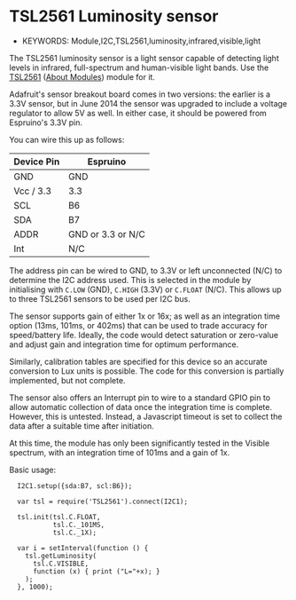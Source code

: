 <!--- Copyright (c) 2014 Tom Gidden. See the file LICENSE for copying permission. -->
TSL2561 Luminosity sensor
==========================

* KEYWORDS: Module,I2C,TSL2561,luminosity,infrared,visible,light

The TSL2561 luminosity sensor is a light sensor capable of detecting light levels in infrared, full-spectrum and human-visible light bands.  Use the [TSL2561](/modules/TSL2561.js) ([About Modules](/Modules)) module for it.

Adafruit's sensor breakout board comes in two versions: the earlier is a 3.3V sensor, but in June 2014 the sensor was upgraded to include a voltage regulator to allow 5V as well. In either case, it should be powered from Espruino's 3.3V pin.

You can wire this up as follows:

| Device Pin | Espruino |
| ---------- | -------- |
| GND        | GND      |
| Vcc / 3.3  | 3.3      |
| SCL        | B6       |
| SDA        | B7       |
| ADDR       | GND or 3.3 or N/C |
| Int        | N/C      |

The address pin can be wired to GND, to 3.3V or left unconnected (N/C) to determine the I2C address used.  This is selected in the module by initialising with `C.LOW` (GND), `C.HIGH` (3.3V) or `C.FLOAT` (N/C). This allows up to three TSL2561 sensors to be used per I2C bus.

The sensor supports gain of either 1x or 16x; as well as an integration time option (13ms, 101ms, or 402ms) that can be used to trade accuracy for speed/battery life.  Ideally, the code would detect saturation or zero-value and adjust gain and integration time for optimum performance.

Similarly, calibration tables are specified for this device so an accurate conversion to Lux units is possible.  The code for this conversion is partially implemented, but not complete.

The sensor also offers an Interrupt pin to wire to a standard GPIO pin to allow automatic collection of data once the integration time is complete. However, this is untested. Instead, a Javascript timeout is set to collect the data after a suitable time after initiation.

At this time, the module has only been significantly tested in the Visible spectrum, with an integration time of 101ms and a gain of 1x.

Basic usage:

```
  I2C1.setup({sda:B7, scl:B6});

  var tsl = require('TSL2561').connect(I2C1);

  tsl.init(tsl.C.FLOAT,
           tsl.C._101MS,
           tsl.C._1X);

  var i = setInterval(function () {
    tsl.getLuminosity(
      tsl.C.VISIBLE,
      function (x) { print ("L="+x); }
    );
  }, 1000);
```